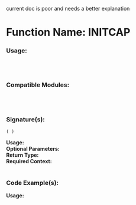 current doc is poor and needs a better explanation

# Function Name: INITCAP

### Usage:

<br><br>

### Compatible Modules:

<br><br>

### Signature(s):

```
( )
```
**Usage:**<br>
**Optional Parameters:**<br>
**Return Type:**<br>
**Required Context:**<br>
<br>


### Code Example(s):
**Usage:**<br>


```

```
